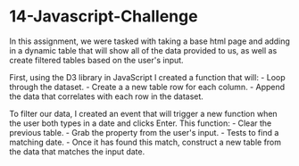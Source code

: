 # 14-Javascript-Challenge

In this assignment, we were tasked with taking a base html page and adding in a dynamic table that will show all of the data provided to us, as well as create filtered tables based on the user's input.

First, using the D3 library in JavaScript I created a function that will:
    - Loop through the dataset.
    - Create a a new table row for each column.
    - Append the data that correlates with each row in the dataset.

To filter our data, I created an event that will trigger a new function when the user both types in a date and clicks Enter.  This function:
    - Clear the previous table.
    - Grab the property from the user's input.
    - Tests to find a matching date.
    - Once it has found this match, construct a new table from the data that matches the input date.